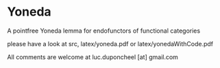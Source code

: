 # Yoneda

A pointfree Yoneda lemma for endofunctors of functional categories 

please have a look at src, latex/yoneda.pdf or latex/yonedaWithCode.pdf

All comments are welcome at luc.duponcheel [at] gmail.com


